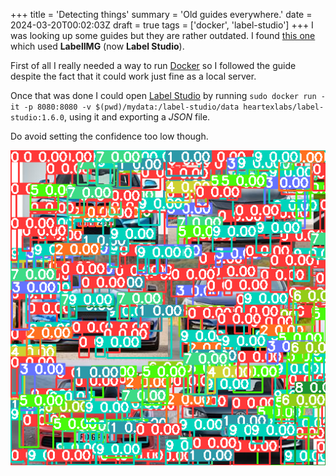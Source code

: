 +++
title = 'Detecting things'
summary = 'Old guides everywhere.'
date = 2024-03-20T00:02:03Z
draft = true
tags = ['docker', 'label-studio']
+++
I was looking up some guides but they are rather outdated. I found [this one](https://betterdatascience.com/detect-license-plates-with-yolo/) which used **LabelIMG** (now **Label Studio**).

First of all I really needed a way to run [Docker](https://docs.docker.com/get-docker/) so I followed the guide despite the fact that it could work just fine as a local server.

Once that was done I could open [Label Studio](https://docs.docker.com/get-docker/) by running `sudo docker run -it -p 8080:8080 -v $(pwd)/mydata:/label-studio/data heartexlabs/label-studio:1.6.0`, using it and exporting a *JSON* file.

Do avoid setting the confidence too low though.

![Picture with several defections at confidence 0.](mess_yolo_mnist.png)
